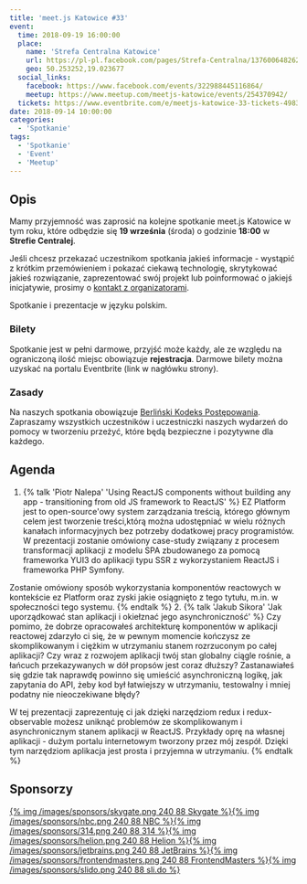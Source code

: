 ```yaml
---
title: 'meet.js Katowice #33'
event:
  time: 2018-09-19 16:00:00
  place:
    name: 'Strefa Centralna Katowice'
    url: https://pl-pl.facebook.com/pages/Strefa-Centralna/1376006482624106
    geo: 50.253252,19.023677
  social_links:
    facebook: https://www.facebook.com/events/322988445116864/
    meetup: https://www.meetup.com/meetjs-katowice/events/254370942/
  tickets: https://www.eventbrite.com/e/meetjs-katowice-33-tickets-49839641710
date: 2018-09-14 10:00:00
categories:
  - 'Spotkanie'
tags:
  - 'Spotkanie'
  - 'Event'
  - 'Meetup'
---
```

## Opis

Mamy przyjemność was zaprosić na kolejne spotkanie meet.js Katowice w tym roku, które odbędzie się **19 września** (środa) o godzinie **18:00** w **Strefie Centralej**.

Jeśli chcesz przekazać uczestnikom spotkania jakieś informacje - wystąpić z krótkim przemówieniem i pokazać ciekawą technologię, skrytykować jakieś rozwiązanie, zaprezentować swój projekt lub poinformować o jakiejś inicjatywie, prosimy o [kontakt z organizatorami](/about/#Kontakt).

Spotkanie i prezentacje w języku polskim.

### Bilety

Spotkanie jest w pełni darmowe, przyjść może każdy, ale ze względu na ograniczoną ilość miejsc obowiązuje **rejestracja**. Darmowe bilety można uzyskać na portalu Eventbrite (link w nagłówku strony).

### Zasady

Na naszych spotkania obowiązuje [Berliński Kodeks Postępowania][berlin-coc]. Zapraszamy wszystkich uczestników i uczestniczki naszych wydarzeń do pomocy w tworzeniu przeżyć, które będą bezpieczne i pozytywne dla każdego.

## Agenda

1. {% talk 'Piotr Nalepa' 'Using ReactJS components without building any app - transitioning from old JS framework to ReactJS' %}
EZ Platform jest to open-source'owy system zarządzania treścią, którego głównym celem jest tworzenie treści,którą można udostępniać w wielu różnych kanałach informacyjnych bez potrzeby dodatkowej pracy programistów. W prezentacji zostanie omówiony case-study związany z procesem transformacji aplikacji z modelu SPA zbudowanego za pomocą frameworka YUI3 do aplikacji typu SSR z wykorzystaniem ReactJS i frameworka PHP Symfony. 

Zostanie omówiony sposób wykorzystania komponentów reactowych w kontekście ez Platform oraz zyski jakie osiągnięto z tego tytułu, m.in. w społeczności tego systemu.
{% endtalk %}
2. {% talk 'Jakub Sikora' 'Jak uporządkować stan aplikacji i okiełznać jego asynchroniczność' %}
Czy pomimo, że dobrze opracowałeś architekturę komponentów w aplikacji reactowej zdarzyło ci się, że w pewnym momencie kończysz ze skomplikowanym i ciężkim w utrzymaniu stanem rozrzuconym po całej aplikacji? Czy wraz z rozwojem aplikacji twój stan globalny ciągle rośnie, a łańcuch przekazywanych w dół propsów jest coraz dłuższy? Zastanawiałeś się gdzie tak naprawdę powinno się umieścić asynchroniczną logikę, jak zapytania do API, żeby kod był łatwiejszy w utrzymaniu, testowalny i mniej podatny nie nieoczekiwane błędy? 

W tej prezentacji zaprezentuję ci jak dzięki narzędziom redux i redux-observable możesz uniknąć problemów ze skomplikowanym i asynchronicznym stanem aplikacji w ReactJS. Przykłady oprę na własnej aplikacji - dużym portalu internetowym tworzony przez mój zespół. Dzięki tym narzędziom aplikacja jest prosta i przyjemna w utrzymaniu.
{% endtalk %}

## Sponsorzy

[{% img /images/sponsors/skygate.png 240 88 Skygate %}][skygate][{% img /images/sponsors/nbc.png 240 88 NBC %}][nbc][{% img /images/sponsors/314.png 240 88 314 %}][314tt][{% img /images/sponsors/helion.png 240 88 Helion %}][helion][{% img /images/sponsors/jetbrains.png 240 88 JetBrains %}][jetbrains][{% img /images/sponsors/frontendmasters.png 240 88 FrontendMasters %}][frontendmasters][{% img /images/sponsors/slido.png 240 88 sli.do %}][slido]

[berlin-coc]: http://berlincodeofconduct.org/pl

[skygate]: https://skygate.io
[nbc]: https://nbc.com.pl
[314tt]: http://314.tt
[helion]: http://helion.pl/
[jetbrains]: https://www.jetbrains.com
[frontendmasters]: https://frontendmasters.com
[slido]: https://www.sli.do

